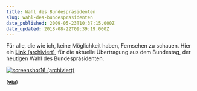 ```yaml
---
title: Wahl des Bundespräsidenten
slug: wahl-des-bundesprasidenten
date_published: 2009-05-23T10:37:15.000Z
date_updated: 2018-08-22T09:39:19.000Z
---
```


Für alle, die wie ich, keine Möglichkeit haben, Fernsehen zu schauen. Hier ein [**Link** (archiviert)](http://web.archive.org/web/20090529154632/http://www.bundestag.de:80/aktuell/tv/live300.html), für die aktuelle Übertragung aus dem Bundestag, der heutigen Wahl des Bundespräsidenten.

[![screenshot16](//picdump.thafaker.de/2009/05/screenshot16.jpeg) (archiviert)](http://web.archive.org/web/20090529154632/http://www.bundestag.de:80/aktuell/tv/live300.html)

(**[via](http://twitter.com/jazzr/status/1892273966)**)
